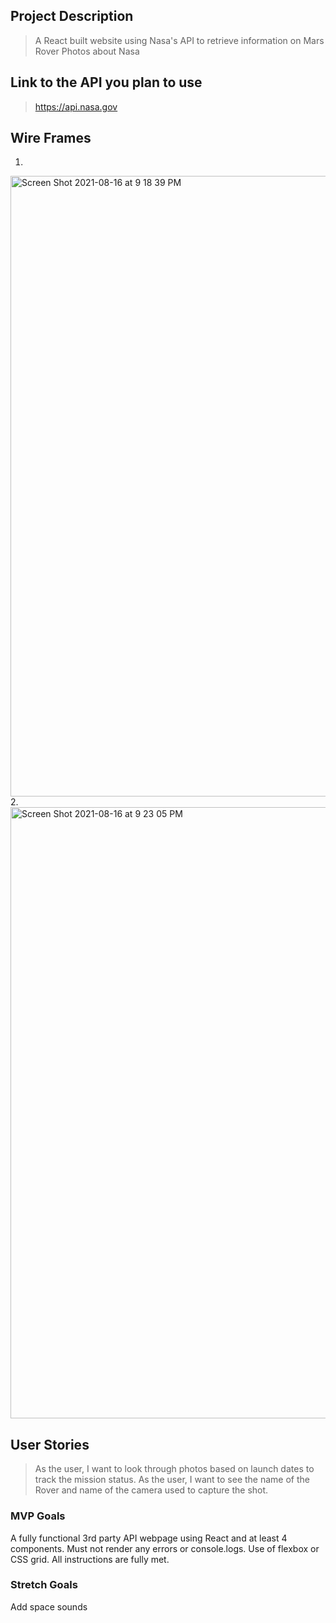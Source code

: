 ## Project Description 
> A React built website using Nasa's API to retrieve information on Mars Rover Photos about Nasa

## Link to the API you plan to use
> https://api.nasa.gov

## Wire Frames

1.
<img width="993" alt="Screen Shot 2021-08-16 at 9 18 39 PM" src="https://media.git.generalassemb.ly/user/37231/files/99ff4800-fed7-11eb-8ab6-4c84ca3fe8c8">
2.
<img width="978" alt="Screen Shot 2021-08-16 at 9 23 05 PM" src="https://media.git.generalassemb.ly/user/37231/files/42ada780-fed8-11eb-9f7a-cef56a351930">

## User Stories
> As the user, I want to look through photos based on launch dates to track the mission status.
>As the user, I want to see the name of the Rover and name of the camera used to capture the shot. 


### MVP Goals
 A fully functional 3rd party API webpage using React and at least 4 components. 
Must not render any errors or console.logs.
Use of flexbox or CSS grid.
All instructions are fully met.


### Stretch Goals
Add space sounds 
